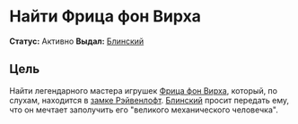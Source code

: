 # Найти Фрица фон Вирха

**Статус:** Активно
**Выдал:** [Блинский](../../characters/npc/blinsky.md)

## Цель

Найти легендарного мастера игрушек [Фрица фон Вирха](../../characters/npc/fritz-von-weerg.md), который, по слухам, находится в [замке Рэйвенлофт](../../locations/ravenloft.md). [Блинский](../../characters/npc/blinsky.md) просит передать ему, что он мечтает заполучить его "великого механического человечка".
